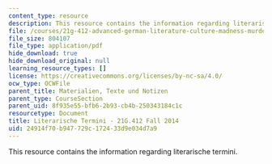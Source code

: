 ```yaml
---
content_type: resource
description: This resource contains the information regarding literarische termini.
file: /courses/21g-412-advanced-german-literature-culture-madness-murder-mysteries-fall-2014/24914f70b947729c172433d9e034d7a9_MIT21G_412F14_Wo3-4_lit.pdf
file_size: 804107
file_type: application/pdf
hide_download: true
hide_download_original: null
learning_resource_types: []
license: https://creativecommons.org/licenses/by-nc-sa/4.0/
ocw_type: OCWFile
parent_title: Materialien, Texte und Notizen
parent_type: CourseSection
parent_uid: 8f935e55-bfb6-2b93-cb4b-250343184c1c
resourcetype: Document
title: Literarische Termini - 21G.412 Fall 2014
uid: 24914f70-b947-729c-1724-33d9e034d7a9
---
```

This resource contains the information regarding literarische termini.
